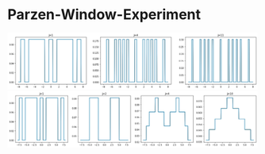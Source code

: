 # Parzen-Window-Experiment

![img1](https://github.com/abbasi-ali/Parzen-Window-Experiment/blob/main/images/img1.png)
![img2](https://github.com/abbasi-ali/Parzen-Window-Experiment/blob/main/images/img2.png)
